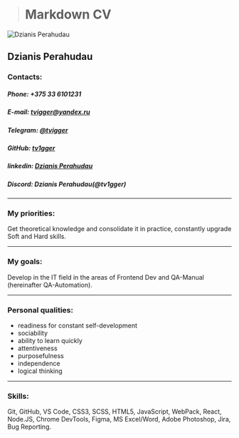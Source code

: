 > # **Markdown CV**
![**Dzianis Perahudau**](https://i.ibb.co/vd3qfh1/Photo-main.png)
## **Dzianis Perahudau**

### **Contacts:**

##### *Phone: +375 33 6101231*

##### *E-mail: tvigger@yandex.ru*

##### *Telegram: [@tvigger](https://t.me/tvigger)*

##### *GitHub: [tv1gger](https://github.com/TV1GGER)*

##### *linkedin: [Dzianis Perahudau](https://www.linkedin.com/in/dzianis-perahudau-46a9b6277)*

##### *Discord: Dzianis Perahudau(@tv1gger)*

***

### My priorities:
 Get theoretical knowledge and consolidate it in practice, constantly upgrade Soft and Hard skills.
 
***

### My goals:
 Develop in the IT field in the areas of Frontend Dev and QA-Manual (hereinafter QA-Automation). 
 
***

### Personal qualities:

  - readiness for constant self-development
  - sociability
  - ability to learn quickly
  - attentiveness
  - purposefulness
  - independence
  - logical thinking
    
***

### Skills: 

 Git, GitHub, VS Code, CSS3, SCSS, HTML5, JavaScript, WebPack, React, Node.JS, Chrome DevTools, Figma, MS Excel/Word, Adobe Photoshop, Jira, Bug Reporting.